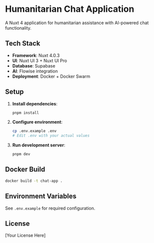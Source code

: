 # Humanitarian Chat Application

A Nuxt 4 application for humanitarian assistance with AI-powered chat functionality.

## Tech Stack

- **Framework**: Nuxt 4.0.3
- **UI**: Nuxt UI 3 + Nuxt UI Pro
- **Database**: Supabase
- **AI**: Flowise integration
- **Deployment**: Docker + Docker Swarm

## Setup

1. **Install dependencies**:
   ```bash
   pnpm install
   ```

2. **Configure environment**:
   ```bash
   cp .env.example .env
   # Edit .env with your actual values
   ```

3. **Run development server**:
   ```bash
   pnpm dev
   ```

## Docker Build

```bash
docker build -t chat-app .
```

## Environment Variables

See `.env.example` for required configuration.

## License

[Your License Here]
